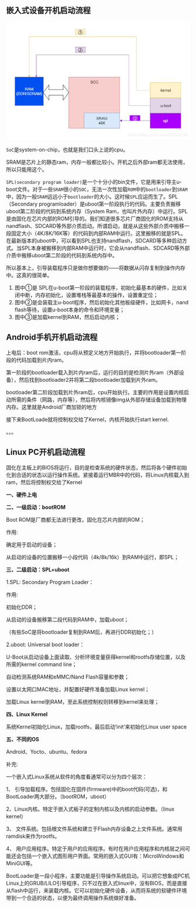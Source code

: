 ## 嵌入式设备开机启动流程

![](./boot流程.png)

`SoC`是system-on-chip，也就是我们口头上说的cpu。

SRAM是芯片上的静态ram，内存一般都比较小。开机之后外部ram都无法使用，所以只能用这个。

`SPL(secondary program loader)`是一个十分小的bin文件，它是用来引导主u-boot文件。对于一些`SRAM`很小的`SOC`，无法一次性加载`ROM`中的`bootloader`到`SRAM`中，因为一般`SRAM`远远小于`bootloader`的大小。这时候`SPL`应运而生了。SPL（Secondary programloader）是uboot第一阶段执行的代码。主要负责搬移uboot第二阶段的代码到系统内存（System Ram，也叫片外内存）中运行。SPL是由固化在芯片内部的ROM引导的。我们知道很多芯片厂商固化的ROM支持从nandflash、SDCARD等外部介质启动。所谓启动，就是从这些外部介质中搬移一段固定大小（4K/8K/16K等）的代码到内部RAM中运行。这里搬移的就是SPL。在最新版本的uboot中，可以看到SPL也支持nandflash，SDCARD等多种启动方式。当SPL本身被搬移到内部RAM中运行时，它会从nandflash、SDCARD等外部介质中搬移uboot第二阶段的代码到系统内存中。



所以基本上，引导装载程序只是做你想要做的——将数据从闪存复制到操作内存中。这真的很简单。



1. 图中①是 SPL在u-boot第一阶段的装载程序，初始化最基本的硬件，比如关闭中断，内存初始化，设置堆栈等最基本的操作，设置重定位；
2. 图中②是会装载主u-boot程序，然后初始化其他板级硬件，比如网卡，nand flash等待，设置u-boot本身的命令和环境变量；
3. 图中③是加载kernel到RAM，然后启动内核；



## Android手机开机启动流程

上电后：boot rom激活，cpu将从预定义地方开始执行，并将bootloader第一阶段的代码加载到片内ram。

第一阶段的bootloader载入到片内ram后，运行的目的是检测片外ram（外部设备），然后找到bootloader2并将第二段bootloader加载到片外ram。

bootloader第二阶段加载到片外ram后，cpu开始执行。主要的作用是设置内核启动所需的条件（网路，内存等），然后将内核镜像img从外部存储设备加载到物理内存。这里就是Android厂商加锁的地方

接下来BootLoade就将控制权交给了Kernel，内核开始执行start kernel.

。。。





## Linux PC开机启动流程

​	固化在主板上的BIOS将运行，目的是检查系统的硬件状态，然后将各个硬件初始化到合适的状态以运行操作系统。紧接着运行MBR中的代码，将Linux内核载入到ram，然后将控制权交给了Kernel

































**一、硬件上电**

**二、一级启动：bootROM**

Boot ROM是厂商都无法进行更改，固化在芯片内部的ROM；

作用:

确定用于启动的设备；

从启动的设备的位置搬移一小段代码（4k/8k/16k）到RAM中运行，即SPL；

**三、二级启动：SPL+uboot**

1.SPL: Secondary Program Loader：

作用:

初始化DDR；

从启动的设备搬移第二段代码到RAM中，加载uboot；

（有些SoC是将bootloader复制到RAM后，再进行DDR初始化；）

2.uboot: Universal boot loader：

U-Boot从启动设备上面读取、分析环境变量获得kernel和rootfs存储位置，以及所需的kernel command line；

自动检测系统RAM和eMMC/Nand Flash容量和参数；

设置以太网口MAC地址，并配置好硬件准备加载Linux kernel；

加载Linux kernel到RAM，至此系统控制权则转移到kernel来处理；

**四、Linux Kernel**

系统Kernel初始化Linux，加载rootfs，最后启动’init’来初始化Linux user space

**五、不同的OS**

Android、Yocto、ubuntu、fedora

补充:

一个嵌入式Linux系统从软件的角度看通常可以分为四个层次：

1、 引导加载程序。包括固化在固件(firmware)中的boot代码(可选)，和BootLoader两大部分。（bootROM，uboot）

2、Linux内核。特定于嵌入式板子的定制内核以及内核的启动参数。（linux kernel）

3、 文件系统。包括根文件系统和建立于Flash内存设备之上文件系统。通常用ramdisk来作为rootfs。

4、 用户应用程序。特定于用户的应用程序。有时在用户应用程序和内核层之间可能还会包括一个嵌入式图形用户界面。常用的嵌入式GUI有：MicroWindows和MiniGUI等。

BootLoader是一段小程序，主要功能是引导操作系统启动。可以把它想象成PC机Linux上的GRUB/LILO引导程序，只不过在嵌入式linux中，没有BIOS，而是直接从flash中运行，来装载内核。它可以初始化硬件设备，从而将系统的软硬件环境带到一个合适的状态，以便为最终调用操作系统做好准备。